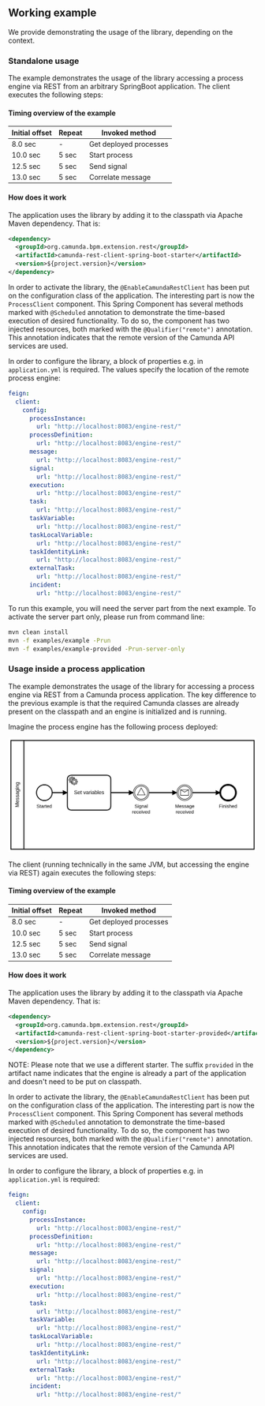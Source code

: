 ## Working example 

We provide demonstrating the usage of the library, depending on the context.

### Standalone usage

The example demonstrates the usage of the library accessing a process engine via REST from an arbitrary SpringBoot
application. The client executes the following steps:

#### Timing overview of the example

| Initial offset | Repeat | Invoked method         |
| -------------- | ------ | ---------------------- |
|  8.0 sec       | -      | Get deployed processes |
| 10.0 sec       | 5 sec  | Start process          |
| 12.5 sec       | 5 sec  | Send signal            |
| 13.0 sec       | 5 sec  | Correlate message      |


#### How does it work

The application uses the library by adding it to the classpath via Apache Maven dependency. That is:

```xml
<dependency>
  <groupId>org.camunda.bpm.extension.rest</groupId>
  <artifactId>camunda-rest-client-spring-boot-starter</artifactId>
  <version>${project.version}</version>
</dependency>
```

In order to activate the library, the `@EnableCamundaRestClient` has been put
on the configuration class of the application. The interesting part is now the `ProcessClient` component.
This Spring Component has several methods marked with `@Scheduled` annotation to demonstrate
the time-based execution of desired functionality. To do so, the component has two injected resources,
both marked with the `@Qualifier("remote")` annotation. This annotation indicates that the
remote version of the Camunda API services are used.

In order to configure the library, a block of properties e.g. in `application.yml` is required.
The values specify the location of the remote process engine:

```yml
feign:
  client:
    config:
      processInstance:
        url: "http://localhost:8083/engine-rest/"
      processDefinition:
        url: "http://localhost:8083/engine-rest/"
      message:
        url: "http://localhost:8083/engine-rest/"
      signal:
        url: "http://localhost:8083/engine-rest/"
      execution:
        url: "http://localhost:8083/engine-rest/"
      task:
        url: "http://localhost:8083/engine-rest/"
      taskVariable:
        url: "http://localhost:8083/engine-rest/"
      taskLocalVariable:
        url: "http://localhost:8083/engine-rest/"
      taskIdentityLink:
        url: "http://localhost:8083/engine-rest/"
      externalTask:
        url: "http://localhost:8083/engine-rest/"
      incident:
        url: "http://localhost:8083/engine-rest/"
```

To run this example, you will need the server part from the next example. To activate the server part only, please
run from command line:

```sh
mvn clean install
mvn -f examples/example -Prun
mvn -f examples/example-provided -Prun-server-only
```

### Usage inside a process application

The example demonstrates the usage of the library for accessing a process engine via REST from a Camunda process application.
The key difference to the previous example is that the required Camunda classes are already present on the classpath and
an engine is initialized and is running.

Imagine the process engine has the following process deployed:

!["Example messaging process"](../assets/img/process_messaging.png)

The client (running technically in the same JVM, but accessing the engine via REST) again executes the following steps:

#### Timing overview of the example

| Initial offset | Repeat | Invoked method        |
| -------------- | ------ | --------------------- |
|  8.0 sec       | -      | Get deployed processes|
| 10.0 sec       | 5 sec  | Start process         |
| 12.5 sec       | 5 sec  | Send signal           |
| 13.0 sec       | 5 sec  | Correlate message     |

#### How does it work

The application uses the library by adding it to the classpath via Apache Maven dependency. That is:

```xml
<dependency>
  <groupId>org.camunda.bpm.extension.rest</groupId>
  <artifactId>camunda-rest-client-spring-boot-starter-provided</artifactId>
  <version>${project.version}</version>
</dependency>
```

NOTE:   Please note that we use a different starter. The suffix `provided` in the artifact name indicates that the engine
        is already a part of the application and doesn't need to be put on classpath.

In order to activate the library, the `@EnableCamundaRestClient` has been put
on the configuration class of the application. The interesting part is now the `ProcessClient` component.
This Spring Component has several methods marked with `@Scheduled` annotation to demonstrate the time-based execution
of desired functionality. To do so, the component has two injected resources, both marked with the `@Qualifier("remote")`
annotation. This annotation indicates that the remote version of the Camunda API services are used.

In order to configure the library, a block of properties e.g. in `application.yml` is required:

```yml
feign:
  client:
    config:
      processInstance:
        url: "http://localhost:8083/engine-rest/"
      processDefinition:
        url: "http://localhost:8083/engine-rest/"
      message:
        url: "http://localhost:8083/engine-rest/"
      signal:
        url: "http://localhost:8083/engine-rest/"
      execution:
        url: "http://localhost:8083/engine-rest/"
      task:
        url: "http://localhost:8083/engine-rest/"
      taskVariable:
        url: "http://localhost:8083/engine-rest/"
      taskLocalVariable:
        url: "http://localhost:8083/engine-rest/"
      taskIdentityLink:
        url: "http://localhost:8083/engine-rest/"
      externalTask:
        url: "http://localhost:8083/engine-rest/"
      incident:
        url: "http://localhost:8083/engine-rest/"
```

